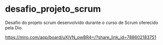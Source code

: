 # desafio_projeto_scrum

Desafio do projeto scrum desenvolvido durante o curso de Scrum oferecido pela Dio.

https://miro.com/app/board/uXjVN_pwBR4=/?share_link_id=788602183751
